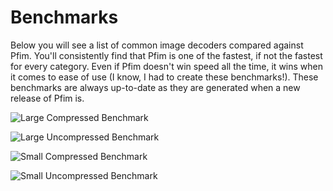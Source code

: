 # Benchmarks

Below you will see a list of common image decoders compared against Pfim.
You'll consistently find that Pfim is one of the fastest, if not the fastest
for every category. Even if Pfim doesn't win speed all the time, it wins when
it comes to ease of use (I know, I had to create these benchmarks!). These
benchmarks are always up-to-date as they are generated when a new release of
Pfim is.

![Large Compressed Benchmark](/Pfim/img/large-compressed-targa.svg)

![Large Uncompressed Benchmark](/Pfim/img/large-uncompressed-targa.svg)

![Small Compressed Benchmark](/Pfim/img/small-compressed-targa.svg)

![Small Uncompressed Benchmark](/Pfim/img/small-uncompressed-targa.svg)